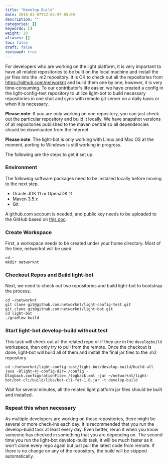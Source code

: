 ```yaml
---
title: "Develop Build"
date: 2018-03-07T22:04:57-05:00
description: ""
categories: []
keywords: []
weight: 20
aliases: []
toc: false
draft: false
reviewed: true
---
```


For developers who are working on the light platform, it is very important to have all related repositories to be built on the local machine and install the jar files into the .m2 repository. It is OK to check out all the repositories from https://github.com/networknt and build them one by one;
however, it is very time-consuming. To our contributor's life easier, we have created a config in the light-config-test repository to utilize light-bot to build necessary repositories in one shot and sync with remote git server on a daily basis or when it is necessary. 

**Please note**: If you are only working on one repository, you can just check out the particular repository and build it locally. We have snapshot versions of all repositories published to the maven central so all dependencies should be downloaded from the Internet. 

**Please note**: The light-bot is only working with Linux and Mac OS at the moment, porting to Windows is still working in progress. 

The following are the steps to get it set up.

### Environment

The following software packages need to be installed locally before moving to the next step. 

* Oracle JDK 11 or OpenJDK 11
* Maven 3.5.x
* Git

A github.com account is needed, and public key needs to be uploaded to the GitHub based on [this doc][].

### Create Workspace

First, a workspace needs to be created under your home directory. Most of the time, networknt will be used. 

```
cd ~
mkdir networknt
``` 

### Checkout Repos and Build light-bot

Next, we need to check out two repositories and build light-bot to bootstrap the process.

```
cd ~/networknt
git clone git@github.com:networknt/light-config-test.git
git clone git@github.com:networknt/light-bot.git
cd light-bot
./gradlew build
```

### Start light-bot develop-build without test

This task will check out all the related repo or if they are in the `developbuild` workspace, then only try to pull from the remote. Once the checkout is done, light-bot will build all of them and install the
final jar files to the .m2 repository. 

```
cd ~/networknt/light-config-test/light-bot/develop-build/build-all
java -Dlight-4j-config-dir=./config -Dlogback.configurationFile=./logback.xml -jar ~/networknt/light-bot/bot-cli/build/libs/bot-cli-fat-1.0.jar -t develop-build
```

Wait for several minutes, all the related light platform jar files should be built and installed. 

### Repeat this when necessary

As multiple developers are working on these repositories, there might be several or more check-ins each day. It is recommended that you run the develop-build task at least every day. Even better, rerun it when you know someone has checked in something that you are depending on. The second time you run the light-bot develop-build task, it will be much faster as it won't clone every repo again but just pull the latest code from remote. If there is no change on any of the repository, the build will be skipped automatically. 
 


[this doc]: https://help.github.com/articles/adding-a-new-ssh-key-to-your-github-account/

